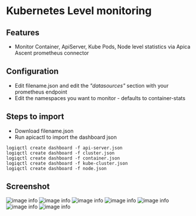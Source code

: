 # Kubernetes Level monitoring

## Features
* Monitor Container, ApiServer, Kube Pods, Node level statistics via Apica Ascent prometheus connector

## Configuration

* Edit filename.json and edit the *"datasources"* section with your prometheus endpoint
* Edit the namespaces you want to monitor - defaults to container-stats

## Steps to import

* Download filename.json
* Run apicactl to import the dashboard json

```
logiqctl create dashboard -f api-server.json
logiqctl create dashboard -f cluster.json
logiqctl create dashboard -f container.json
logiqctl create dashboard -f kube-cluster.json
logiqctl create dashboard -f node.json
```

## Screenshot

![image info](./apiserver-0.png)
![image info](./apiserver-1.png)
![image info](./cluster.png)
![image info](./container-0.png)
![image info](./container-1.png)
![image info](./kube-cluster.png)
![image info](./node.png)


